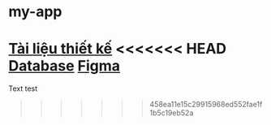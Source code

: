 # my-app
[Tài liệu thiết kế](https://docs.google.com/document/d/1gn1XRi8LWgFl4T6iOnQnc9PzrMiELOvOGLzOr9DTl7o/edit#)
<<<<<<< HEAD
[Database](https://dbdiagram.io/d/61492559825b5b01460b53a4)
[Figma](https://www.figma.com/file/l7I1KDeYaJrgfrVQjfInt9/T.Anh?node-id=0%3A1)
=======
Text test
>>>>>>> 458ea11e15c29915968ed552fae1f1b5c19eb52a
